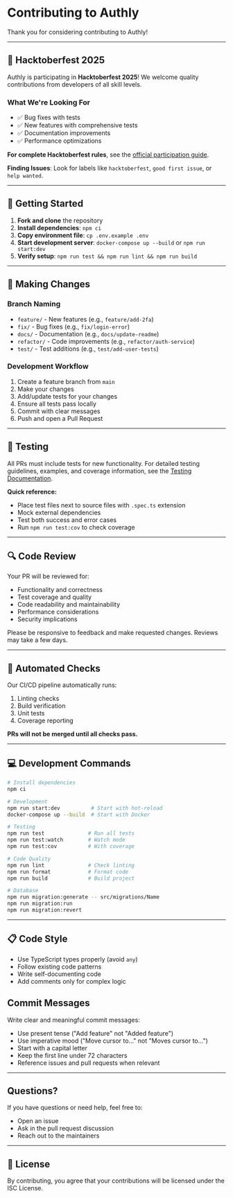# Contributing to Authly

Thank you for considering contributing to Authly!

---

## 🎃 Hacktoberfest 2025

Authly is participating in **Hacktoberfest 2025**! We welcome quality contributions from developers of all skill levels.

### What We're Looking For

- ✅ Bug fixes with tests
- ✅ New features with comprehensive tests
- ✅ Documentation improvements
- ✅ Performance optimizations

**For complete Hacktoberfest rules**, see the [official participation guide](https://hacktoberfest.com/participation/).

**Finding Issues**: Look for labels like `hacktoberfest`, `good first issue`, or `help wanted`.

---

## 🚀 Getting Started

1. **Fork and clone** the repository
2. **Install dependencies**: `npm ci`
3. **Copy environment file**: `cp .env.example .env`
4. **Start development server**: `docker-compose up --build` or `npm run start:dev`
5. **Verify setup**: `npm run test && npm run lint && npm run build`

---

## 📝 Making Changes

### Branch Naming

- `feature/` - New features (e.g., `feature/add-2fa`)
- `fix/` - Bug fixes (e.g., `fix/login-error`)
- `docs/` - Documentation (e.g., `docs/update-readme`)
- `refactor/` - Code improvements (e.g., `refactor/auth-service`)
- `test/` - Test additions (e.g., `test/add-user-tests`)

### Development Workflow

1. Create a feature branch from `main`
2. Make your changes
3. Add/update tests for your changes
4. Ensure all tests pass locally
5. Commit with clear messages
6. Push and open a Pull Request

---

## 🧪 Testing

All PRs must include tests for new functionality. For detailed testing guidelines, examples, and coverage information, see the [Testing Documentation](docs/testing-and-coverage.md).

**Quick reference:**

- Place test files next to source files with `.spec.ts` extension
- Mock external dependencies
- Test both success and error cases
- Run `npm run test:cov` to check coverage

---

## 🔍 Code Review

Your PR will be reviewed for:

- Functionality and correctness
- Test coverage and quality
- Code readability and maintainability
- Performance considerations
- Security implications

Please be responsive to feedback and make requested changes. Reviews may take a few days.

---

## 🤖 Automated Checks

Our CI/CD pipeline automatically runs:

1. Linting checks
2. Build verification
3. Unit tests
4. Coverage reporting

**PRs will not be merged until all checks pass.**

---

## 💻 Development Commands

```bash
# Install dependencies
npm ci

# Development
npm run start:dev          # Start with hot-reload
docker-compose up --build  # Start with Docker

# Testing
npm run test              # Run all tests
npm run test:watch        # Watch mode
npm run test:cov          # With coverage

# Code Quality
npm run lint              # Check linting
npm run format            # Format code
npm run build             # Build project

# Database
npm run migration:generate -- src/migrations/Name
npm run migration:run
npm run migration:revert
```

---

## 📋 Code Style

- Use TypeScript types properly (avoid `any`)
- Follow existing code patterns
- Write self-documenting code
- Add comments only for complex logic

## Commit Messages

Write clear and meaningful commit messages:

- Use present tense ("Add feature" not "Added feature")
- Use imperative mood ("Move cursor to..." not "Moves cursor to...")
- Start with a capital letter
- Keep the first line under 72 characters
- Reference issues and pull requests when relevant

---

## Questions?

If you have questions or need help, feel free to:

- Open an issue
- Ask in the pull request discussion
- Reach out to the maintainers

---

## 📄 License

By contributing, you agree that your contributions will be licensed under the ISC License.
